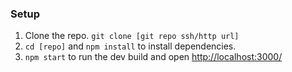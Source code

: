 

### Setup

1. Clone the repo. `git clone [git repo ssh/http url]`
2. `cd [repo]` and `npm install` to install dependencies.
3. `npm start` to run the dev build and open [http://localhost:3000/](http://localhost:3000/)



